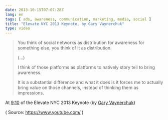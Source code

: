 ```yaml
---
date: 2013-10-15T07:07:28Z
lang: en
tags: [ ads, awareness, communication, marketing, media, social ]
title: "Elevate NYC 2013 Keynote, by Gary Vaynerchuk"
type: video
---
```


> You think of social networks as distribution for awareness for
> something else, you think of it as distribution.
>
> (...)
>
> I think of those platforms as platforms to natively story tell to
> bring awareness.
>
> It is a substantial difference and what it does is it forces me to
> actually bring value on those channels, instead of thinking them as
> impressions.

At [9:10](http://www.youtube.com/watch?v=Y7FVOSA9jIE#t=9m10s) of the Elevate NYC 2013 Keynote (by [Gary Vaynerchuk](http://www.youtube.com/watch?v=Y7FVOSA9jIE))

( Source: <https://www.youtube.com/> )


